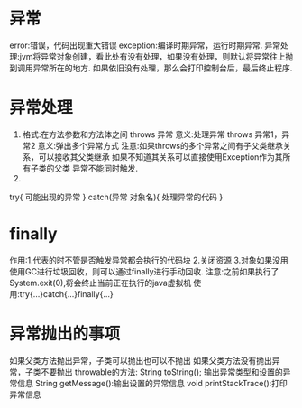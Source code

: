 # 异常

error:错误，代码出现重大错误
exception:编译时期异常，运行时期异常.
异常处理:jvm将异常对象创建，看此处有没有处理，如果没有处理，则默认将异常往上抛到调用异常所在的地方.
如果依旧没有处理，那么会打印控制台后，最后终止程序.
# 异常处理
1. 格式:在方法参数和方法体之间
throws 异常
意义:处理异常
throws 异常1，异常2
意义:弹出多个异常方式
注意:如果throws的多个异常之间有子父类继承关系，可以接收其父类继承
如果不知道其关系可以直接使用Exception作为其所有子类的父类
异常不能同时触发.
2.
try{
    可能出现的异常
}
catch(异常 对象名){
  处理异常的代码
}
# finally
作用:1.代表的时不管是否触发异常都会执行的代码块
2.关闭资源
3.对象如果没用使用GC进行垃圾回收，则可以通过finally进行手动回收.
注意:之前如果执行了System.exit(0),将会终止当前正在执行的java虚拟机
使用:try{...}catch{...}finally{...}
# 异常抛出的事项
如果父类方法抛出异常，子类可以抛出也可以不抛出
如果父类方法没有抛出异常，子类不要抛出
throwable的方法:
String toString(); 输出异常类型和设置的异常信息
String getMessage():输出设置的异常信息
void printStackTrace():打印异常信息